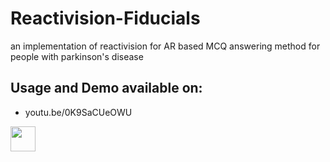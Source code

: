 # Reactivision-Fiducials
an implementation of reactivision for AR based MCQ answering method for people with parkinson's disease


## Usage and Demo available on:
 * youtu.be/0K9SaCUeOWU

<img src="https://media.giphy.com/media/FSsxnzHTo1zTDeoPAS/giphy.gif" width="40" height="40" />
